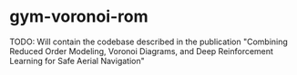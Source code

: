 # gym-voronoi-rom

TODO: Will contain the codebase described in the publication "Combining Reduced Order Modeling, Voronoi Diagrams, and Deep Reinforcement Learning for Safe Aerial Navigation"
